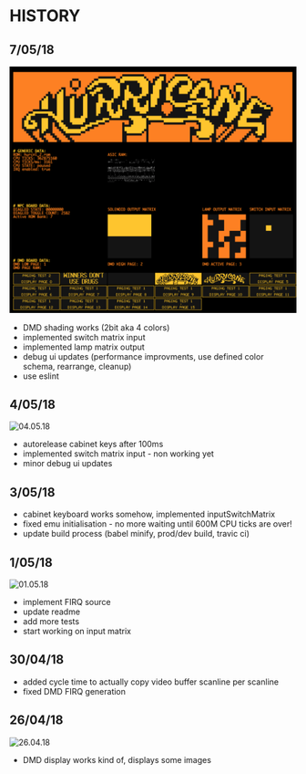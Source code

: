 # HISTORY

## 7/05/18

![07.05.18](assets/07.05.18.png?raw=true)

- DMD shading works (2bit aka 4 colors)
- implemented switch matrix input
- implemented lamp matrix output
- debug ui updates (performance improvments, use defined color schema, rearrange, cleanup)
- use eslint

## 4/05/18

![04.05.18](https://raw.githubusercontent.com/neophob/wpc-emu/master/assets/04.05.18.png)

- autorelease cabinet keys after 100ms
- implemented switch matrix input - non working yet
- minor debug ui updates

## 3/05/18

- cabinet keyboard works somehow, implemented inputSwitchMatrix
- fixed emu initialisation - no more waiting until 600M CPU ticks are over!
- update build process (babel minify, prod/dev build, travic ci)

## 1/05/18

![01.05.18](https://raw.githubusercontent.com/neophob/wpc-emu/master/assets/01.05.18.png)

- implement FIRQ source
- update readme
- add more tests
- start working on input matrix

## 30/04/18
- added cycle time to actually copy video buffer scanline per scanline
- fixed DMD FIRQ generation

## 26/04/18

![26.04.18](https://raw.githubusercontent.com/neophob/wpc-emu/master/assets/26.04.18.png)

- DMD display works kind of, displays some images

